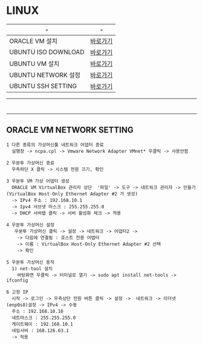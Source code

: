 # LINUX



|-|-|
|-|-|
|ORACLE VM 설치 |[바로가기](https://phantom.tistory.com/6)|
|UBUNTU ISO DOWNLOAD|[바로가기](https://ubuntu.com/download/desktop)|
|UBUNTU VM 설치|[바로가기](https://mainia.tistory.com/2379)|
|UBUNTU NETWORK 설정|[바로가기](https://losskatsu.github.io/it-infra/virtualbox-ubuntu-ip/#3-%EA%B2%8C%EC%8A%A4%ED%8A%B8%EC%9A%B0%EB%B6%84%ED%88%AC-ip-%EC%84%A4%EC%A0%95)|
|UBUNTU SSH SETTING|[바로가기](https://jjeongil.tistory.com/1977)|

---
#
---

ORACLE VM NETWORK SETTING
---

```
1 다른 종류의 가상머신툴 네트워크 어댑터 종료 
  실행창 -> ncpa.cpl -> Vmware Network Adapter VMnet* 우클릭 -> 사용안함

2 우분투 가상머신 종료
  우측하단 X 클릭 -> 시스템 전원 끄기, 확인

3 우분투 VM 가상 어댑터 생성
  ORACLE VM VirtualBox 관리자 상단  '파일' -> 도구 -> 네트워크 관리자 -> 만들기 (VirtualBox Host-Only Ethernet Adapter #2 가 생성)
  -> IPv4 주소 : 192.168.10.1
  -> Ipv4 서브넷 마스크 : 255.255.255.0
  -> DHCP 서버탭 클릭 -> 서버 활성화 체크 -> 적용

4 우분투 가상머신 설정
   우분투 가상머신 클릭 -> 설정 -> 네트워크 -> 어댑터2 ->
    -> 다음에 연결됨 : 호스트 전용 어탭터
    -> 이름 : VirtualBox Host-Only Ethernet Adapter #2 선택
    -> 확인

5 우분투 가상머신 동작
  1) net-tool 설치
    바탕화면 우클릭 -> 터미널로 열기 -> sudo apt install net-tools -> ifconfig

6 고정 IP 
  시작 -> 로그인 -> 우측상단 전원 버튼 클릭 -> 설정 ->  네트워크 -> 이더넷(enp0s8)설정 -> IPv4 -> 수동
  주소 : 192.168.10.10
  네트마스크 : 255.255.255.0
  게이트웨이 : 192.168.10.1
  네임서버 : 168.126.63.1
  -> 적용

```





